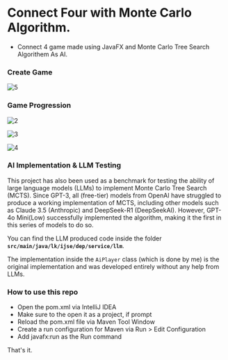 # Connect Four with Monte Carlo Algorithm.

* Connect 4 game made using JavaFX and Monte Carlo Tree Search Algorithem As AI.

### Create Game

![5](https://github.com/malintha-induwara/connect-four-game/assets/60071404/0c648510-9e3a-47c9-b7c9-bc5a405721f3)
### Game Progression
![2](https://github.com/malintha-induwara/connect-four-game/assets/60071404/1b969912-d73a-4ecd-8620-5642e4fa9a1a)

![3](https://github.com/malintha-induwara/connect-four-game/assets/60071404/87b008d2-2db9-4402-a7b8-3d74c3bf2163)

![4](https://github.com/malintha-induwara/connect-four-game/assets/60071404/c527d249-fdee-465a-82a3-4adaae67df89)

### AI Implementation & LLM Testing
This project has also been used as a benchmark for testing the ability of large language models (LLMs) to implement Monte Carlo Tree Search (MCTS). Since GPT-3, all (free-tier) models from OpenAI have struggled to produce a working implementation of MCTS, including other models such as Claude 3.5 (Anthropic) and DeepSeek-R1 (DeepSeekAI). However, GPT-4o Mini(Low) successfully implemented the algorithm, making it the first in this series of models to do so.

You can find the LLM produced code inside the folder **`src/main/java/lk/ijse/dep/service/llm`**.

The implementation inside the `AiPlayer` class (which is done by me) is the original implementation and was developed entirely without any help from LLMs.

### How to use this repo
* Open the pom.xml via IntelliJ IDEA
* Make sure to the open it as a project, if prompt
* Reload the pom.xml file via Maven Tool Window
* Create a run configuration for Maven via Run > Edit Configuration
* Add javafx:run as the Run command
  
That's it.
